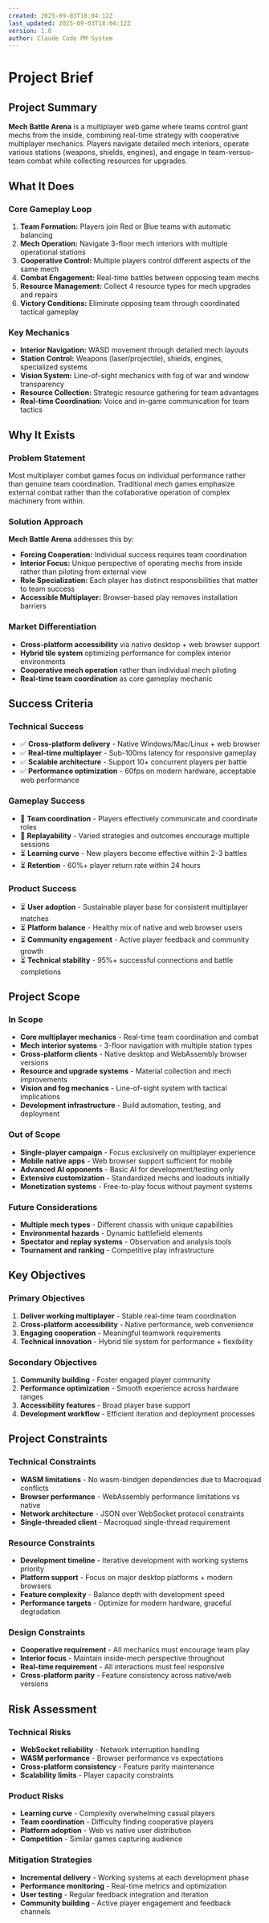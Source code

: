 ```yaml
---
created: 2025-09-03T18:04:12Z
last_updated: 2025-09-03T18:04:12Z
version: 1.0
author: Claude Code PM System
---
```


# Project Brief

## Project Summary

**Mech Battle Arena** is a multiplayer web game where teams control giant mechs from the inside, combining real-time strategy with cooperative multiplayer mechanics. Players navigate detailed mech interiors, operate various stations (weapons, shields, engines), and engage in team-versus-team combat while collecting resources for upgrades.

## What It Does

### Core Gameplay Loop
1. **Team Formation:** Players join Red or Blue teams with automatic balancing
2. **Mech Operation:** Navigate 3-floor mech interiors with multiple operational stations  
3. **Cooperative Control:** Multiple players control different aspects of the same mech
4. **Combat Engagement:** Real-time battles between opposing team mechs
5. **Resource Management:** Collect 4 resource types for mech upgrades and repairs
6. **Victory Conditions:** Eliminate opposing team through coordinated tactical gameplay

### Key Mechanics
- **Interior Navigation:** WASD movement through detailed mech layouts
- **Station Control:** Weapons (laser/projectile), shields, engines, specialized systems
- **Vision System:** Line-of-sight mechanics with fog of war and window transparency  
- **Resource Collection:** Strategic resource gathering for team advantages
- **Real-time Coordination:** Voice and in-game communication for team tactics

## Why It Exists

### Problem Statement
Most multiplayer combat games focus on individual performance rather than genuine team coordination. Traditional mech games emphasize external combat rather than the collaborative operation of complex machinery from within.

### Solution Approach
**Mech Battle Arena** addresses this by:
- **Forcing Cooperation:** Individual success requires team coordination
- **Interior Focus:** Unique perspective of operating mechs from inside rather than piloting from external view
- **Role Specialization:** Each player has distinct responsibilities that matter to team success
- **Accessible Multiplayer:** Browser-based play removes installation barriers

### Market Differentiation
- **Cross-platform accessibility** via native desktop + web browser support
- **Hybrid tile system** optimizing performance for complex interior environments
- **Cooperative mech operation** rather than individual mech piloting
- **Real-time team coordination** as core gameplay mechanic

## Success Criteria

### Technical Success
- ✅ **Cross-platform delivery** - Native Windows/Mac/Linux + web browser
- ✅ **Real-time multiplayer** - Sub-100ms latency for responsive gameplay
- ✅ **Scalable architecture** - Support 10+ concurrent players per battle
- ✅ **Performance optimization** - 60fps on modern hardware, acceptable web performance

### Gameplay Success  
- 🔄 **Team coordination** - Players effectively communicate and coordinate roles
- 🔄 **Replayability** - Varied strategies and outcomes encourage multiple sessions
- ⏳ **Learning curve** - New players become effective within 2-3 battles
- ⏳ **Retention** - 60%+ player return rate within 24 hours

### Product Success
- ⏳ **User adoption** - Sustainable player base for consistent multiplayer matches
- ⏳ **Platform balance** - Healthy mix of native and web browser users  
- ⏳ **Community engagement** - Active player feedback and community growth
- ⏳ **Technical stability** - 95%+ successful connections and battle completions

## Project Scope

### In Scope
- **Core multiplayer mechanics** - Real-time team coordination and combat
- **Mech interior systems** - 3-floor navigation with multiple station types
- **Cross-platform clients** - Native desktop and WebAssembly browser versions
- **Resource and upgrade systems** - Material collection and mech improvements
- **Vision and fog mechanics** - Line-of-sight system with tactical implications
- **Development infrastructure** - Build automation, testing, and deployment

### Out of Scope  
- **Single-player campaign** - Focus exclusively on multiplayer experience
- **Mobile native apps** - Web browser support sufficient for mobile
- **Advanced AI opponents** - Basic AI for development/testing only
- **Extensive customization** - Standardized mechs and loadouts initially
- **Monetization systems** - Free-to-play focus without payment systems

### Future Considerations
- **Multiple mech types** - Different chassis with unique capabilities
- **Environmental hazards** - Dynamic battlefield elements
- **Spectator and replay systems** - Observation and analysis tools
- **Tournament and ranking** - Competitive play infrastructure

## Key Objectives

### Primary Objectives
1. **Deliver working multiplayer** - Stable real-time team coordination
2. **Cross-platform accessibility** - Native performance, web convenience  
3. **Engaging cooperation** - Meaningful teamwork requirements
4. **Technical innovation** - Hybrid tile system for performance + flexibility

### Secondary Objectives  
1. **Community building** - Foster engaged player community
2. **Performance optimization** - Smooth experience across hardware ranges
3. **Accessibility features** - Broad player base support
4. **Development workflow** - Efficient iteration and deployment processes

## Project Constraints

### Technical Constraints
- **WASM limitations** - No wasm-bindgen dependencies due to Macroquad conflicts
- **Browser performance** - WebAssembly performance limitations vs native
- **Network architecture** - JSON over WebSocket protocol constraints
- **Single-threaded client** - Macroquad single-thread requirement

### Resource Constraints
- **Development timeline** - Iterative development with working systems priority
- **Platform support** - Focus on major desktop platforms + modern browsers
- **Feature complexity** - Balance depth with development speed
- **Performance targets** - Optimize for modern hardware, graceful degradation

### Design Constraints
- **Cooperative requirement** - All mechanics must encourage team play
- **Interior focus** - Maintain inside-mech perspective throughout
- **Real-time requirement** - All interactions must feel responsive
- **Cross-platform parity** - Feature consistency across native/web versions

## Risk Assessment

### Technical Risks
- **WebSocket reliability** - Network interruption handling
- **WASM performance** - Browser performance vs expectations  
- **Cross-platform consistency** - Feature parity maintenance
- **Scalability limits** - Player capacity constraints

### Product Risks
- **Learning curve** - Complexity overwhelming casual players
- **Team coordination** - Difficulty finding cooperative players
- **Platform adoption** - Web vs native user distribution
- **Competition** - Similar games capturing audience

### Mitigation Strategies
- **Incremental delivery** - Working systems at each development phase
- **Performance monitoring** - Real-time metrics and optimization
- **User testing** - Regular feedback integration and iteration
- **Community building** - Active player engagement and feedback channels